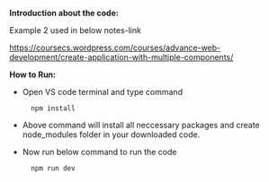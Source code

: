 **Introduction about the code:**

Example 2 used in below notes-link

https://coursecs.wordpress.com/courses/advance-web-development/create-application-with-multiple-components/


**How to Run:**

- Open VS code terminal and type command

		npm install

- Above command will install all neccessary packages and create node_modules folder in your downloaded code.

- Now run below command to run the code

		npm run dev
